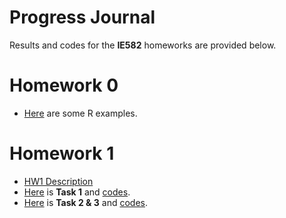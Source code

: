 # Progress Journal
Results and codes for the **IE582** homeworks are provided below.

# Homework 0 
- [Here](files/example_homework_0.html) are some R examples.

# Homework 1 

* [HW1 Description](files/hw1/IE582_Fall20_Homework1.pdf)
* [Here](files/hw1/task1.html) is **Task 1** and [codes](files/hw1/task1.ipynb).
* [Here](files/hw1/task2-3.html) is **Task 2 & 3** and [codes](files/hw1/task2-3.ipynb).
